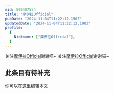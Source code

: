 ```yaml
---
mid: 595407554
title: "摩伊拉Official"
pubDate: "2024-11-04T11:22:12.190Z"
updatedDate: "2024-11-04T11:22:12.190Z"
profile:
  {
    Nickname: ["摩伊拉Official"],
  }
---
```


关注[摩伊拉Official](https://space.bilibili.com/595407554)谢谢喵~ 关注[摩伊拉Official](https://space.bilibili.com/595407554)谢谢喵~

## 此条目有待补充
你可以在[这里](https://github.com/Yuhanawa/VTuber.ICU-Content/edit/master/v/摩伊拉Official/index.md)编辑本文
